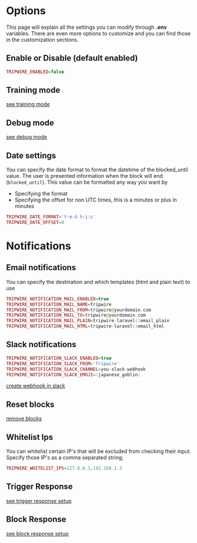 # Options
This page will explain all the settings you can modify through **.env** variables. 
There are even more options to customize and you can find those in the customization sections.

## Enable or Disable (default enabled) 
```php
TRIPWIRE_ENABLED=false
```

## Training mode
[see training mode](training-mode.md)

## Debug mode
[see debug mode](debug-mode.md)

## Date settings
You can specify the date format to format the datetime of the blocked_until value.
The user is presented information when the block will end (```blocked_until```). 
This value can be formatted any way you want by 
* Specifying the format
* Specifying the offset for non UTC times, this is a minutes or plus in minutes

```php
TRIPWIRE_DATE_FORMAT='Y-m-d h:i:s'
TRIPWIRE_DATE_OFFSET=0
```

# Notifications

## Email notifications
You can specify the destination
and which templates (html and plain text) to use
```php
TRIPWIRE_NOTIFICATION_MAIL_ENABLED=true
TRIPWIRE_NOTIFICATION_MAIL_NAME=Tripwire
TRIPWIRE_NOTIFICATION_MAIL_FROM=tripwire@yourdomain.com
TRIPWIRE_NOTIFICATION_MAIL_TO=tripwire@yourdomain.com
TRIPWIRE_NOTIFICATION_MAIL_PLAIN=tripwire-laravel::email_plain
TRIPWIRE_NOTIFICATION_MAIL_HTML=tripwire-laravel::email_html
```

## Slack notifications
```php
TRIPWIRE_NOTIFICATION_SLACK_ENABLED=true
TRIPWIRE_NOTIFICATION_SLACK_FROM='Tripwire'
TRIPWIRE_NOTIFICATION_SLACK_CHANNEL=you-slack-webhook
TRIPWIRE_NOTIFICATION_SLACK_EMOJI=:japanese_goblin:
```
[create webhook in slack](../../references/slack-setup.md)

## Reset blocks
[remove blocks](../setup/reset.md)

## Whitelist Ips
You can whitelist certain IP's that will be excluded from checking their input.
Specify those IP's as a comma separated string;
```php
TRIPWIRE_WHITELIST_IPS=127.0.0.1,192.168.1.3
```

## Trigger Response
[see trigger response setup](reject-response.md)

## Block Response
[see block response setup](block-response.md)

